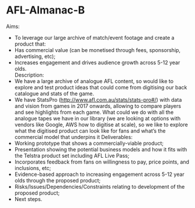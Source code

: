 # AFL-Almanac-B
Aims:
 - To leverage our large archive of match/event footage and create a product that:			
 - Has commercial value (can be monetised through fees, sponsorship, advertising, etc);			
 - Increases engagement and drives audience growth across 5-12 year olds.			
 Description: 
 - We have a large archive of analogue AFL content, so would like to explore and test product ideas that 
 could come from digitising our back catalogue and stats of the game.
 - We have StatsPro (http://www.afl.com.au/stats/stats-pro#/) with data and vision from games in 2017 onwards, 
 allowing to compare players and see highlights from each game. What could we do with all the analogue tapes 
 we have in our library (we are looking at options with vendors like Google, AWS how to digitise at scale), 
 so we like to explore what the digitised product can look like for fans and
 what’s the commercial model that underpins 
 it
 Deliverables: 
-  Working prototype that shows a commercially-viable product; 
-  Presentation showing the potential business models and how it fits with the Telstra product set including AFL Live Pass; 
- Incorporates feedback from fans on willingness to pay, price points, and inclusions, etc; 
- Evidence-based approach to increasing engagement across 5-12 year olds through the proposed product; 
- Risks/Issues/Dependencies/Constraints relating to development of the proposed product;
- Next steps.
